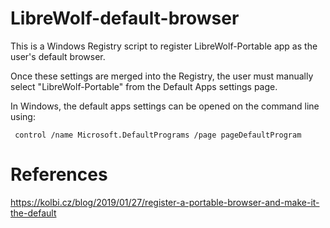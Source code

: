 # LibreWolf-default-browser

This is a Windows Registry script to register LibreWolf-Portable app as the user's default browser.

Once these settings are merged into the Registry, the user must manually select "LibreWolf-Portable" from the Default Apps settings page.

In Windows, the default apps settings can be opened on the command line using:

     control /name Microsoft.DefaultPrograms /page pageDefaultProgram
     
# References

https://kolbi.cz/blog/2019/01/27/register-a-portable-browser-and-make-it-the-default
